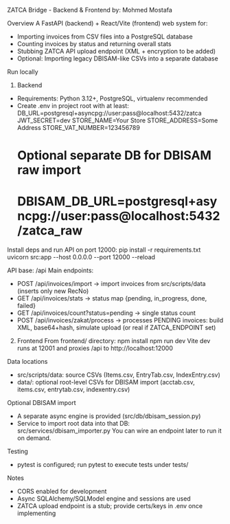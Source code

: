 ZATCA Bridge - Backend & Frontend
by: Mohmed Mostafa

Overview
A FastAPI (backend) + React/Vite (frontend) web system for:
- Importing invoices from CSV files into a PostgreSQL database
- Counting invoices by status and returning overall stats
- Stubbing ZATCA API upload endpoint (XML + encryption to be added)
- Optional: Importing legacy DBISAM-like CSVs into a separate database

Run locally
1) Backend
- Requirements: Python 3.12+, PostgreSQL, virtualenv recommended
- Create .env in project root with at least:
  DB_URL=postgresql+asyncpg://user:pass@localhost:5432/zatca
  JWT_SECRET=dev
  STORE_NAME=Your Store
  STORE_ADDRESS=Some Address
  STORE_VAT_NUMBER=123456789
  # Optional separate DB for DBISAM raw import
  # DBISAM_DB_URL=postgresql+asyncpg://user:pass@localhost:5432/zatca_raw

Install deps and run API on port 12000:
  pip install -r requirements.txt
  uvicorn src:app --host 0.0.0.0 --port 12000 --reload

API base: /api
Main endpoints:
- POST /api/invoices/import  -> import invoices from src/scripts/data (inserts only new RecNo)
- GET  /api/invoices/stats   -> status map {pending, in_progress, done, failed}
- GET  /api/invoices/count?status=pending -> single status count
- POST /api/invoices/zakat/process -> processes PENDING invoices: build XML, base64+hash, simulate upload (or real if ZATCA_ENDPOINT set)

2) Frontend
From frontend/ directory:
  npm install
  npm run dev
Vite dev runs at 12001 and proxies /api to http://localhost:12000

Data locations
- src/scripts/data: source CSVs (Items.csv, EntryTab.csv, IndexEntry.csv)
- data/: optional root-level CSVs for DBISAM import (acctab.csv, items.csv, entrytab.csv, indexentry.csv)

Optional DBISAM import
- A separate async engine is provided (src/db/dbisam_session.py)
- Service to import root data into that DB: src/services/dbisam_importer.py
  You can wire an endpoint later to run it on demand.

Testing
- pytest is configured; run pytest to execute tests under tests/

Notes
- CORS enabled for development
- Async SQLAlchemy/SQLModel engine and sessions are used
- ZATCA upload endpoint is a stub; provide certs/keys in .env once implementing
